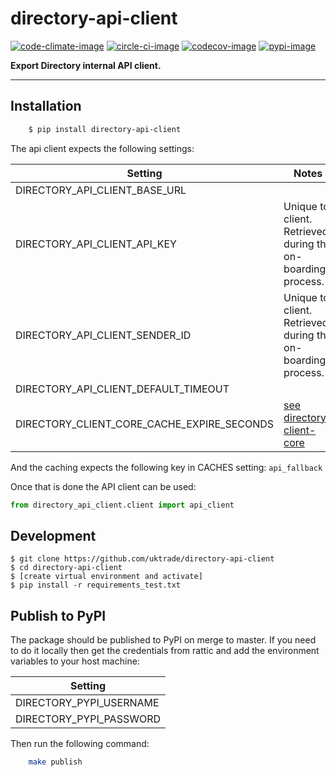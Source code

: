 # directory-api-client

[![code-climate-image]][code-climate]
[![circle-ci-image]][circle-ci]
[![codecov-image]][codecov]
[![pypi-image]][pypi]

**Export Directory internal API client.**

---


## Installation

```sh
    $ pip install directory-api-client
```

The api client expects the following settings:

| Setting                                    | Notes                                                       |
| ------------------------------------------ | ----------------------------------------------------------- |
| DIRECTORY_API_CLIENT_BASE_URL              |                                                             |
| DIRECTORY_API_CLIENT_API_KEY               | Unique to client. Retrieved during the on-boarding process. |
| DIRECTORY_API_CLIENT_SENDER_ID             | Unique to client. Retrieved during the on-boarding process. |
| DIRECTORY_API_CLIENT_DEFAULT_TIMEOUT       |                                                             |
| DIRECTORY_CLIENT_CORE_CACHE_EXPIRE_SECONDS | [see directory-client-core](https://github.com/uktrade/directory-client-core#caching)

And the caching expects the following key in CACHES setting: `api_fallback`

Once that is done the API client can be used:

```py
from directory_api_client.client import api_client
```

## Development

```shell
$ git clone https://github.com/uktrade/directory-api-client
$ cd directory-api-client
$ [create virtual environment and activate]
$ pip install -r requirements_test.txt
```

## Publish to PyPI

The package should be published to PyPI on merge to master. If you need to do it locally then get the credentials from rattic and add the environment variables to your host machine:

| Setting                     |
| --------------------------- |
| DIRECTORY_PYPI_USERNAME     |
| DIRECTORY_PYPI_PASSWORD     |

Then run the following command:
```sh
    make publish
```

[code-climate-image]: https://codeclimate.com/github/uktrade/directory-api-client/badges/issue_count.svg
[code-climate]: https://codeclimate.com/github/uktrade/directory-api-client

[circle-ci-image]: https://circleci.com/gh/uktrade/directory-api-client/tree/master.svg?style=svg
[circle-ci]: https://circleci.com/gh/uktrade/directory-api-client/tree/master

[codecov-image]: https://codecov.io/gh/uktrade/directory-api-client/branch/master/graph/badge.svg
[codecov]: https://codecov.io/gh/uktrade/directory-api-client

[pypi-image]: https://badge.fury.io/py/directory-api-client.svg
[pypi]: https://badge.fury.io/py/directory-api-client
